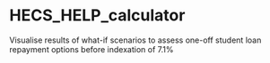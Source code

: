# HECS_HELP_calculator
Visualise results of what-if scenarios to assess one-off student loan repayment options before indexation of 7.1%
